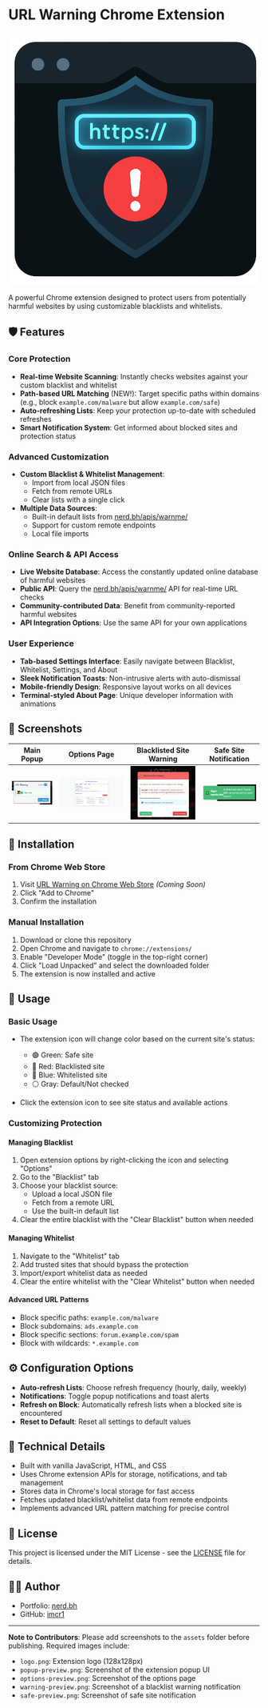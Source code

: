 # URL Warning Chrome Extension

![URL Warning Logo](assets/logo.png)

A powerful Chrome extension designed to protect users from potentially harmful websites by using customizable blacklists and whitelists.

## 🛡️ Features

### Core Protection
- **Real-time Website Scanning**: Instantly checks websites against your custom blacklist and whitelist
- **Path-based URL Matching** (NEW!): Target specific paths within domains (e.g., block `example.com/malware` but allow `example.com/safe`)
- **Auto-refreshing Lists**: Keep your protection up-to-date with scheduled refreshes
- **Smart Notification System**: Get informed about blocked sites and protection status

### Advanced Customization
- **Custom Blacklist & Whitelist Management**: 
  - Import from local JSON files
  - Fetch from remote URLs
  - Clear lists with a single click
- **Multiple Data Sources**:
  - Built-in default lists from [nerd.bh/apis/warnme/](https://nerd.bh/apis/warnme/)
  - Support for custom remote endpoints
  - Local file imports

### Online Search & API Access
- **Live Website Database**: Access the constantly updated online database of harmful websites
- **Public API**: Query the [nerd.bh/apis/warnme/](https://nerd.bh/apis/warnme/) API for real-time URL checks
- **Community-contributed Data**: Benefit from community-reported harmful websites
- **API Integration Options**: Use the same API for your own applications

### User Experience
- **Tab-based Settings Interface**: Easily navigate between Blacklist, Whitelist, Settings, and About
- **Sleek Notification Toasts**: Non-intrusive alerts with auto-dismissal
- **Mobile-friendly Design**: Responsive layout works on all devices
- **Terminal-styled About Page**: Unique developer information with animations

## 📸 Screenshots

| Main Popup | Options Page | Blacklisted Site Warning | Safe Site Notification |
|------------|--------------|---------------------------|------------------------|
| ![Popup](assets/popup-preview.png) | ![Options](assets/options-preview.png) | ![Warning](assets/warning-preview.png) | ![Safe](assets/safe-preview.png) |

## 🚀 Installation

### From Chrome Web Store
1. Visit [URL Warning on Chrome Web Store](#) *(Coming Soon)*
2. Click "Add to Chrome"
3. Confirm the installation

### Manual Installation
1. Download or clone this repository
2. Open Chrome and navigate to `chrome://extensions/`
3. Enable "Developer Mode" (toggle in the top-right corner)
4. Click "Load Unpacked" and select the downloaded folder
5. The extension is now installed and active

## 🔧 Usage

### Basic Usage
- The extension icon will change color based on the current site's status:
  - 🟢 Green: Safe site
  - 🔴 Red: Blacklisted site
  - 🔵 Blue: Whitelisted site
  - ⚪ Gray: Default/Not checked

- Click the extension icon to see site status and available actions

### Customizing Protection

#### Managing Blacklist
1. Open extension options by right-clicking the icon and selecting "Options"
2. Go to the "Blacklist" tab
3. Choose your blacklist source:
   - Upload a local JSON file
   - Fetch from a remote URL
   - Use the built-in default list
4. Clear the entire blacklist with the "Clear Blacklist" button when needed

#### Managing Whitelist
1. Navigate to the "Whitelist" tab
2. Add trusted sites that should bypass the protection
3. Import/export whitelist data as needed
4. Clear the entire whitelist with the "Clear Whitelist" button when needed

#### Advanced URL Patterns
- Block specific paths: `example.com/malware`
- Block subdomains: `ads.example.com`
- Block specific sections: `forum.example.com/spam`
- Block with wildcards: `*.example.com`

## ⚙️ Configuration Options

- **Auto-refresh Lists**: Choose refresh frequency (hourly, daily, weekly)
- **Notifications**: Toggle popup notifications and toast alerts
- **Refresh on Block**: Automatically refresh lists when a blocked site is encountered
- **Reset to Default**: Reset all settings to default values

## 🧪 Technical Details

- Built with vanilla JavaScript, HTML, and CSS
- Uses Chrome extension APIs for storage, notifications, and tab management
- Stores data in Chrome's local storage for fast access
- Fetches updated blacklist/whitelist data from remote endpoints
- Implements advanced URL pattern matching for precise control

## 📝 License

This project is licensed under the MIT License - see the [LICENSE](LICENSE) file for details.

## 👨‍💻 Author
- Portfolio: [nerd.bh](https://nerd.bh)
- GitHub: [imcr1](https://github.com/imcr1)

---

**Note to Contributors**: Please add screenshots to the `assets` folder before publishing. Required images include:
- `logo.png`: Extension logo (128x128px)
- `popup-preview.png`: Screenshot of the extension popup UI
- `options-preview.png`: Screenshot of the options page
- `warning-preview.png`: Screenshot of a blacklist warning notification
- `safe-preview.png`: Screenshot of safe site notification
